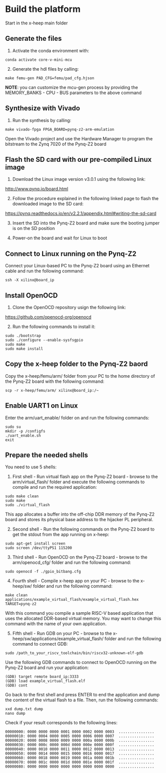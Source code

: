 # Build the platform
Start in the x-heep main folder

## Generate the files
1. Activate the conda environment with:

```
conda activate core-v-mini-mcu
```

2. Generate the hdl files by calling:

```
make femu-gen PAD_CFG=femu/pad_cfg.hjson
```

__NOTE__: you can customize the mcu-gen process by providing the MEMORY_BANKS - CPU - BUS parameters to the above command

## Synthesize with Vivado

1. Run the synthesis by calling:

```
make vivado-fpga FPGA_BOARD=pynq-z2-arm-emulation
```

Open the Vivado project and use the Hardware Manager to program the bitstream to the Zynq 7020 of the Pynq-Z2 board

## Flash the SD card with our pre-compiled Linux image

1. Download the Linux image version v3.0.1 using the following link:

http://www.pynq.io/board.html

2. Follow the procedure explained in the following linked page to flash the downloaded image to the SD card:

https://pynq.readthedocs.io/en/v2.2.1/appendix.html#writing-the-sd-card

3. Insert the SD into the Pynq-Z2 board and make sure the booting jumper is on the SD position

4. Power-on the board and wait for Linux to boot

## Connect to Linux running on the Pynq-Z2

Connect your Linux-based PC to the Pynq-Z2 board using an Ethernet cable and run the following command:

```
ssh -X xilinx@board_ip
```

## Install OpenOCD

1. Clone the OpenOCD repository usign the following link:

https://github.com/openocd-org/openocd

2. Run the following commands to install it:

```
sudo ./bootstrap
sudo ./configure --enable-sysfsgpio
sudo make
sudo make install
```

## Copy the x-heep folder to the Pynq-Z2 baord

Copy the x-heep/femu/arm/ folder from your PC to the home directory of the Pynq-Z2 board with the following command:

```
scp -r x-heep/femu/arm/ xilinx@board_ip:/~
```

## Enable UART1 on Linux

Enter the arm/uart_enable/ folder on and run the following commands:

```
sudo su
mkdir -p /configfs
./uart_enable.sh
exit
```

## Prepare the needed shells

You need to use 5 shells:

1. First shell - Run virtual flash app on the Pynq-Z2 board - browse to the arm/virtual_flash/ folder and execute the following commands to compile and run the required application:

```
sudo make clean
sudo make
sudo ./virtual_flash
```

This app allocates a buffer into the off-chip DDR memory of the Pynq-Z2 board and stores its physical base address to the hijacker PL peripheral.

2. Second shell - Run the following commands on the Pynq-Z2 board to get the stdout from the app running on x-heep:

```
sudo apt-get install screen
sudo screen /dev/ttyPS1 115200
```

3. Third shell - Run OpenOCD on the Pynq-Z2 board - browse to the arm/openocd_cfg/ folder and run the following command:

```
sudo openocd -f ./gpio_bitbang.cfg
```

4. Fourth shell - Compile x-heep app on your PC - browse to the x-heep/sw/ folder and run the following command:

```
make clean applications/example_virtual_flash/example_virtual_flash.hex TARGET=pynq-z2
```

With this command you compile a sample RISC-V based application that uses the allocated DDR-based virtual memory. You may want to change this command with the name of your own application.

5. Fifth shell - Run GDB on your PC - browse to the x-heep/sw/applications/example_virtual_flash/ folder and run the following command to connect GDB:

```
sudo /path_to_your_riscv_toolchain/bin/riscv32-unknown-elf-gdb
```

Use the following GDB commands to connect to OpenOCD running on the Pynq-Z2 board and run your application:

```
(GDB) target remote board_ip:3333
(GDB) load example_virtual_flash.elf
(GDB) cont
```

Go back to the first shell and press ENTER to end the application and dump the content of the virtual flash to a file. Then, run the following commands:

```
xxd dump.txt dump
nano dump
```

Check if your result corresponds to the following lines:

```
00000000: 0000 0000 0000 0001 0000 0002 0000 0003  ................
00000010: 0000 0004 0000 0005 0000 0006 0000 0007  ................
00000020: 0000 0008 0000 0009 0000 000a 0000 000b  ................
00000030: 0000 000c 0000 000d 0000 000e 0000 000f  ................
00000040: 0000 0010 0000 0011 0000 0012 0000 0013  ................
00000050: 0000 0014 0000 0015 0000 0016 0000 0017  ................
00000060: 0000 0018 0000 0019 0000 001a 0000 001b  ................
00000070: 0000 001c 0000 001d 0000 001e 0000 001f  ................
00000080: 0000 0000 0000 0000 0000 0000 0000 0000  ................
```
